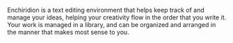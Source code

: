 Enchiridion is a text editing environment that helps keep track of and manage your ideas, helping your creativity flow in the order that you write it. Your work is managed in a library, and can be organized and arranged in the manner that makes most sense to you.